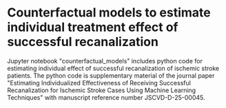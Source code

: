 # Counterfactual models to estimate individual treatment effect of successful recanalization
Jupyter notebook "counterfactual_models" includes python code for estimating individual effect of successful recanalization of ischemic stroke patients.
The python code is supplementary material of the journal paper "Estimating Individualized Effectiveness of Receiving Successful Recanalization for Ischemic Stroke Cases Using Machine Learning Techniques" with manuscript reference number JSCVD-D-25-00045.
